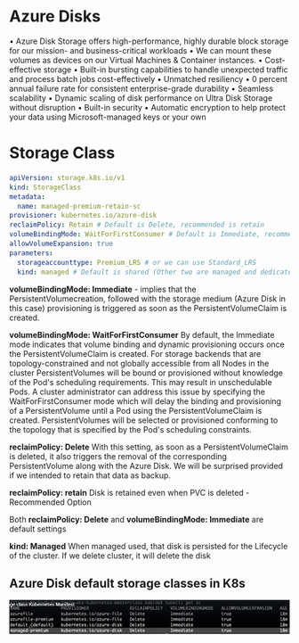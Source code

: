 # Azure Disks
• Azure Disk Storage offers high-performance, highly durable block storage for our mission- and business-critical workloads 
• We can mount these volumes as devices on our Virtual Machines & Container instances. 
• Cost-effective storage 
	• Built-in bursting capabilities to handle unexpected traffic and process batch jobs cost-effectively 
• Unmatched resiliency 
	• 0 percent annual failure rate for consistent enterprise-grade durability 
• Seamless scalability 
	• Dynamic scaling of disk performance on Ultra Disk Storage without disruption 
• Built-in security 
	• Automatic encryption to help protect your data using Microsoft-managed keys or your own 

# Storage Class
```yml
apiVersion: storage.k8s.io/v1
kind: StorageClass
metadata:
  name: managed-premium-retain-sc
provisioner: kubernetes.io/azure-disk
reclaimPolicy: Retain # Default is Delete, recommended is retain
volumeBindingMode: WaitForFirstConsumer # Default is Immediate, recommended is WaitForFirstConsumer
allowVolumeExpansion: true
parameters:
  storageaccounttype: Premium_LRS # or we can use Standard_LRS
  kind: managed # Default is shared (Other two are managed and dedicated)
```
**volumeBindingMode: Immediate** - implies that the PersistentVolumecreation,
followed with the storage medium (Azure Disk in this case) provisioning is triggered as soon as the PersistentVolumeClaim is created.

**volumeBindingMode: WaitForFirstConsumer** By default, the Immediate mode indicates that volume binding and dynamic provisioning occurs once the PersistentVolumeClaim is created. For storage backends that are topology-constrained and not globally accessible from all Nodes in the cluster PersistentVolumes will be bound or provisioned without knowledge of the Pod's scheduling requirements. This may result in unschedulable Pods.
A cluster administrator can address this issue by specifying the WaitForFirstConsumer
mode which will delay the binding and provisioning of a PersistentVolume until a
Pod using the PersistentVolumeClaim is created. PersistentVolumes will be selected or
provisioned conforming to the topology that is specified by the Pod's scheduling
constraints.

**reclaimPolicy: Delete** With this setting, as soon as a PersistentVolumeClaim is deleted,
it also triggers the removal of the corresponding PersistentVolume along with the Azure Disk.
We will be surprised provided if we intended to retain that data as backup.

**reclaimPolicy: retain** Disk is retained even when PVC is deleted - Recommended Option

Both **reclaimPolicy: Delete** and **volumeBindingMode: Immediate** are default settings

**kind: Managed** When managed used, that disk is persisted for the Lifecycle of the cluster.
If we delete cluster, it will delete the disk

## Azure Disk default storage classes in K8s
![](Pasted%20image%2020220705220507.png)

